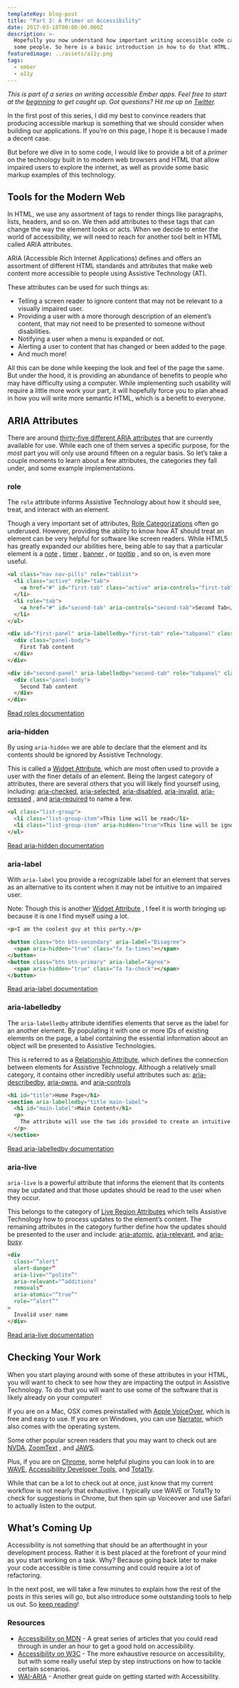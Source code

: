 ```yaml
---
templateKey: blog-post
title: "Part 2: A Primer on Accessibility"
date: 2017-03-18T00:00:00.000Z
description: >-
  Hopefully you now understand how important writing accessible code can be for
  some people. So here is a basic introduction in how to do that HTML.
featuredimage: ../assets/a11y.png
tags:
  - ember
  - a11y
---
```


_This is part of a series on writing accessible Ember apps. Feel free to start at the [beginning](/blog/2017-03-17-what-is-accessibility/) to get caught up. Got questions? Hit me up on [Twitter](https://twitter.com/krivaten)._

In the first post of this series, I did my best to convince readers that producing accessible markup is something that we should consider when building our applications. If you’re on this page, I hope it is because I made a decent case.

But before we dive in to some code, I would like to provide a bit of a _primer_ on the technology built in to modern web browsers and HTML that allow impaired users to explore the internet, as well as provide some basic markup examples of this technology.

## Tools for the Modern Web

In HTML, we use any assortment of tags to render things like paragraphs, lists, headers, and so on. We then add attributes to these tags that can change the way the element looks or acts. When we decide to enter the world of accessibility, we will need to reach for another tool belt in HTML called ARIA attributes.

ARIA (Accessible Rich Internet Applications) defines and offers an assortment of different HTML standards and attributes that make web content more accessible to people using Assistive Technology (AT).

These attributes can be used for such things as:

- Telling a screen reader to ignore content that may not be relevant to a visually impaired user.
- Providing a user with a more thorough description of an element’s content, that may not need to be presented to someone without disabilities.
- Notifying a user when a menu is expanded or not.
- Alerting a user to content that has changed or been added to the page.
- And much more!

All this can be done while keeping the look and feel of the page the same. But under the hood, it is providing an abundance of benefits to people who may have difficulty using a computer. While implementing such usability will require a little more work your part, it will hopefully force you to plan ahead in how you will write more semantic HTML, which is a benefit to everyone.

## ARIA Attributes

There are around [thirty-five different ARIA attributes](https://www.w3.org/TR/wai-aria/states_and_properties) that are currently available for use. While each one of them serves a specific purpose, for the _most_ part you will only use around fifteen on a regular basis. So let’s take a couple moments to learn about a few attributes, the categories they fall under, and some example implementations.

### role

The `role` attribute informs Assistive Technology about how it should see, treat, and interact with an element.

Though a very important set of attributes, [Role Categorizations](https://www.w3.org/TR/wai-aria/roles#roles_categorization_header) often go underused. However, providing the ability to know how AT should treat an element can be very helpful for software like screen readers. While HTML5 has greatly expanded our abilities here, being able to say that a particular element is a [note](https://www.w3.org/TR/wai-aria/roles#note) , [timer](https://www.w3.org/TR/wai-aria/roles#timer) , [banner](https://www.w3.org/TR/wai-aria/roles#banner) , or [tooltip](https://www.w3.org/TR/wai-aria/roles#tooltip) , and so on, is even more useful.

```html
<ul class="nav nav-pills" role="tablist">
  <li class="active" role="tab">
    <a href="#" id="first-tab" class="active" aria-controls="first-tab">First Tab</a>
  </li>
  <li role="tab">
    <a href="#" id="second-tab" aria-controls="second-tab">Second Tab</a>
  </li>
</ul>

<div id="first-panel" aria-labelledby="first-tab" role="tabpanel" class="panel panel-default">
  <div class="panel-body">
    First Tab content
  </div>
</div>

<div id="second-panel" aria-labelledby="second-tab" role="tabpanel" class="panel panel-default">
  <div class="panel-body">
    Second Tab content
  </div>
</div>
```

[Read roles documentation](https://www.w3.org/TR/wai-aria/roles#roles_categorization_header)

### aria-hidden

By using `aria-hidden` we are able to declare that the element and its contents should be ignored by Assistive Technology.

This is called a [Widget Attribute](https://www.w3.org/TR/wai-aria/states_and_properties#attrs_widgets), which are most often used to provide a user with the finer details of an element. Being the largest category of attributes, there are several others that you will likely find yourself using, including: [aria-checked](https://www.w3.org/TR/wai-aria/states_and_properties#aria-checked), [aria-selected](https://www.w3.org/TR/wai-aria/states_and_properties#aria-selected), [aria-disabled](https://www.w3.org/TR/wai-aria/states_and_properties#aria-disabled), [aria-invalid](https://www.w3.org/TR/wai-aria/states_and_properties#aria-invalid), [aria-pressed](https://www.w3.org/TR/wai-aria/states_and_properties#aria-pressed) , and [aria-required](https://www.w3.org/TR/wai-aria/states_and_properties#aria-required) to name a few.

```html
<ul class="list-group">
  <li class="list-group-item">This line will be read</li>
  <li class="list-group-item" aria-hidden="true">This line will be ignored</li>
</ul>
```

[Read aria-hidden documentation](https://www.w3.org/TR/wai-aria/states_and_properties#aria-hidden)

### aria-label

With `aria-label` you provide a recognizable label for an element that serves as an alternative to its content when it may not be intuitive to an impaired user.

Note: Though this is another [Widget Attribute](https://www.w3.org/TR/wai-aria/states_and_properties#attrs_widgets) , I feel it is worth bringing up because it is one I find myself using a lot.

```html
<p>I am the coolest guy at this party.</p>

<button class="btn btn-secondary" aria-label="Disagree">
  <span aria-hidden="true" class="fa fa-times"></span>
</button>
<button class="btn btn-primary" aria-label="Agree">
  <span aria-hidden="true" class="fa fa-check"></span>
</button>
```

[Read aria-label documentation](https://www.w3.org/TR/wai-aria/states_and_properties#aria-label)

### aria-labelledby

The `aria-labelledby` attribute identifies elements that serve as the label for an another element. By populating it with one or more IDs of existing elements on the page, a label containing the essential information about an object will be presented to Assistive Technologies.

This is referred to as a [Relationship Attribute](https://www.w3.org/TR/wai-aria/states_and_properties#attrs_relationships), which defines the connection between elements for Assistive Technology. Although a relatively small category, it contains other incredibly useful attributes such as: [aria-describedby](https://www.w3.org/TR/wai-aria/states_and_properties#aria-describedby), [aria-owns](https://www.w3.org/TR/wai-aria/states_and_properties#aria-owns), and [aria-controls](https://www.w3.org/TR/wai-aria/states_and_properties#aria-controls)

```html
<h1 id="title">Home Page</h1>
<section aria-labelledby="title main-label">
  <h1 id="main-label">Main Content</h1>
  <p>
    The attribute will use the two ids provided to create an intuitive label for this section.
  </p>
</section>
```

[Read aria-labelledby documentation](https://www.w3.org/TR/wai-aria/states_and_properties#aria-labelledby)

### aria-live

`aria-live` is a powerful attribute that informs the element that its contents may be updated and that those updates should be read to the user when they occur.

This belongs to the category of [Live Region Attributes](https://www.w3.org/TR/wai-aria/states_and_properties#attrs_liveregions) which tells Assistive Technology how to process updates to the element’s content. The remaining attributes in the category further define how the updates should be presented to the user and include: [aria-atomic](https://www.w3.org/TR/wai-aria/states_and_properties#aria-atomic), [aria-relevant](https://www.w3.org/TR/wai-aria/states_and_properties#aria-relevant), and [aria-busy](https://www.w3.org/TR/wai-aria/states_and_properties#aria-busy).

```html
<div
  class="“alert"
  alert-danger”
  aria-live="“polite”"
  aria-relevant="“additions"
  removals”
  aria-atomic="“true”"
  role="“alert”"
>
  Invalid user name
</div>
```

[Read aria-live documentation](https://www.w3.org/TR/wai-aria/states_and_properties#aria-live)

## Checking Your Work

When you start playing around with some of these attributes in your HTML, you will want to check to see how they are impacting the output in Assistive Technology. To do that you will want to use some of the software that is likely already on your computer!

If you are on a Mac, OSX comes preinstalled with [Apple VoiceOver](https://help.apple.com/voiceover/info/guide/10.12), which is free and easy to use. If you are on Windows, you can use [Narrator](https://support.microsoft.com/en-us/help/17173/windows-10-hear-text-read-aloud), which also comes with the operating system.

Some other popular screen readers that you may want to check out are [NVDA](http://www.nvaccess.org/), [ZoomText](http://www.zoomtext.com/products/zoomtext-magnifierreader/) , and [JAWS](http://www.freedomscientific.com/Products/Blindness/JAWS).

Plus, if you are on [Chrome](https://www.google.com/chrome/), some helpful plugins you can look in to are [WAVE](https://chrome.google.com/webstore/detail/wave-evaluation-tool/jbbplnpkjmmeebjpijfedlgcdilocofh), [Accessibility Developer Tools](https://chrome.google.com/webstore/detail/accessibility-developer-t/fpkknkljclfencbdbgkenhalefipecmb), and [Tota11y](http://khan.github.io/tota11y/).

While that can be a lot to check out at once, just know that my current workflow is not nearly that exhaustive. I typically use WAVE or Tota11y to check for suggestions in Chrome, but then spin up Voiceover and use Safari to actually listen to the output.

## What’s Coming Up

Accessibility is not something that should be an afterthought in your development process. Rather it is best placed at the forefront of your mind as you start working on a task. Why? Because going back later to make your code accessible is time consuming and could require a lot of refactoring.

In the next post, we will take a few minutes to explain how the rest of the posts in this series will go, but also introduce some outstanding tools to help us out. So [keep reading](/blog/2017-03-19-getting-ready-accessibility/)!

### Resources

- [Accessibility on MDN](https://developer.mozilla.org/en-US/docs/Web/Accessibility) - A great series of articles that you could read through in under an hour to get a good hold on accessibility.
- [Accessibility on W3C](https://www.w3.org/TR/wai-aria/) - The more exhaustive resource on accessibility, but with some really useful step by step instructions on how to tackle certain scenarios.
- [WAI-ARIA](https://www.w3.org/WAI/intro/aria) - Another great guide on getting started with Accessibility.
